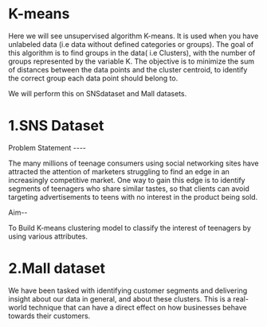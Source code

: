# K-means
Here we will see unsupervised algorithm K-means.
It is used when you have unlabeled data (i.e data without defined categories or groups).
The goal of this algorithm is to find groups in the data( i.e Clusters), with the number of groups represented by the variable K.
The objective is to minimize the sum of distances between the data points and the cluster centroid, to identify the correct group each data point should belong to.

We will perform this on SNSdataset and Mall datasets.

# 1.SNS Dataset
 
Problem Statement ---- 

The many millions of teenage consumers using social networking sites have attracted the attention of marketers
struggling to find an edge in an increasingly competitive market. One way to gain this edge is to identify segments 
of teenagers who share similar tastes, so that clients can avoid targeting advertisements to teens with no interest in 
the product being sold.

Aim-- 

To Build K-means clustering model to classify the interest of teenagers by using various attributes.

# 2.Mall dataset

We have been tasked with identifying customer segments and delivering insight about our data in general, and about these clusters.
This is a real-world technique that can have a direct effect on how businesses behave towards their customers.

